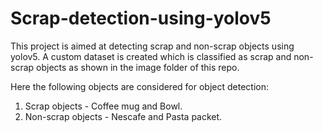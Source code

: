# Scrap-detection-using-yolov5
This project is aimed at detecting scrap and non-scrap objects using yolov5. A custom dataset is created which is classified as scrap and non-scrap objects as shown in the image folder of this repo. 

Here the following objects are considered for object detection:
1. Scrap objects - Coffee mug and Bowl.
2. Non-scrap objects - Nescafe and Pasta packet.
